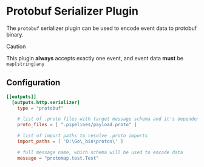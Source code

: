 # Protobuf Serializer Plugin

The `protobuf` serializer plugin can be used to encode event data to protobuf binary.

> [!CAUTION]
> This plugin **always** accepts exactly one event, and event data **must** be `map[string]any`

## Configuration
```toml
[[outputs]]
  [outputs.http.serializer]
    type = "protobuf"

    # list of .proto files with target message schema and it's dependencies
    proto_files = [ ".pipelines/payload.proto" ]

    # list of import paths to resolve .proto imports
    import_paths = [ 'D:\Go\_bin\protos\' ]

    # full message name, which schema will be used to encode data
    message = "protomap.test.Test"
```
